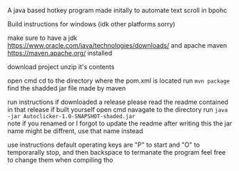 A java based hotkey program made initally to automate text scroll in bpohc 

Build instructions for windows (idk other platforms sorry)

make sure to have a jdk https://www.oracle.com/java/technologies/downloads/ and apache maven https://maven.apache.org/ installed

download project
unzip it's contents

open cmd
cd to the directory where the pom.xml is located
run `mvn package`
find the shadded jar file made by maven


run instructions
if downloaded a release please read the readme contained in that release 
if built yourself
open cmd
navagate to the directory 
run `java -jar Autoclicker-1.0-SNAPSHOT-shaded.jar`  
note if you renamed or I forgot to update the readme after writing this the jar name might be diffrent, use that name instead



use instructions
default operating keys are "P" to start and "O" to temporarally stop, and then backspace to termanate the program
feel free to change them when compiling tho
